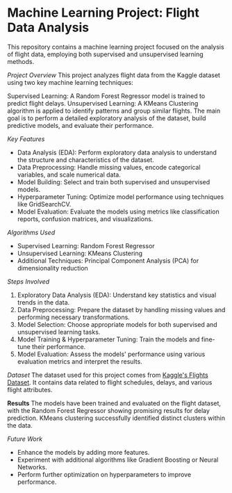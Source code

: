 # Machine Learning Project: Flight Data Analysis

This repository contains a machine learning project focused on the analysis of flight data, employing both supervised and unsupervised learning methods.

*Project Overview*
This project analyzes flight data from the Kaggle dataset using two key machine learning techniques:

Supervised Learning: A Random Forest Regressor model is trained to predict flight delays.
Unsupervised Learning: A KMeans Clustering algorithm is applied to identify patterns and group similar flights.
The main goal is to perform a detailed exploratory analysis of the dataset, build predictive models, and evaluate their performance.

*Key Features*
* Data Analysis (EDA): Perform exploratory data analysis to understand the structure and characteristics of the dataset.
* Data Preprocessing: Handle missing values, encode categorical variables, and scale numerical data.
* Model Building: Select and train both supervised and unsupervised models.
* Hyperparameter Tuning: Optimize model performance using techniques like GridSearchCV.
* Model Evaluation: Evaluate the models using metrics like classification reports, confusion matrices, and visualizations.

*Algorithms Used*
* Supervised Learning: Random Forest Regressor
* Unsupervised Learning: KMeans Clustering
* Additional Techniques: Principal Component Analysis (PCA) for dimensionality reduction

*Steps Involved*
1. Exploratory Data Analysis (EDA): Understand key statistics and visual trends in the data.
2. Data Preprocessing: Prepare the dataset by handling missing values and performing necessary transformations.
3. Model Selection: Choose appropriate models for both supervised and unsupervised learning tasks.
4. Model Training & Hyperparameter Tuning: Train the models and fine-tune their performance.
5. Model Evaluation: Assess the models' performance using various evaluation metrics and interpret the results.

*Dataset*
The dataset used for this project comes from [Kaggle's Flights Dataset](https://www.kaggle.com/datasets/mahoora00135/flights). It contains data related to flight schedules, delays, and various flight attributes.

**Results**
The models have been trained and evaluated on the flight dataset, with the Random Forest Regressor showing promising results for delay prediction. KMeans clustering successfully identified distinct clusters within the data.

*Future Work*
* Enhance the models by adding more features.
* Experiment with additional algorithms like Gradient Boosting or Neural Networks.
* Perform further optimization on hyperparameters to improve performance.
